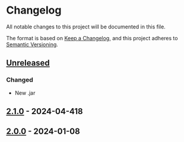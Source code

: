 # Changelog

All notable changes to this project will be documented in this file.

The format is based on [Keep a Changelog](https://keepachangelog.com/en/1.1.0/), and this project adheres
to [Semantic Versioning](https://semver.org/spec/v2.0.0.html).

## [Unreleased]

### Changed

* New .jar

## [2.1.0] - 2024-04-418

## [2.0.0] - 2024-01-08

[Unreleased]: https://github.com/rjdverse/rjd3x11plus/compare/v2.0.0...HEAD
[2.1.0]: https://github.com/rjdverse/rjd3x11plus/compare/v2.0.0...2.1.0
[2.0.0]: https://github.com/rjdverse/rjd3x11plus/releases/tag/v2.0.0

